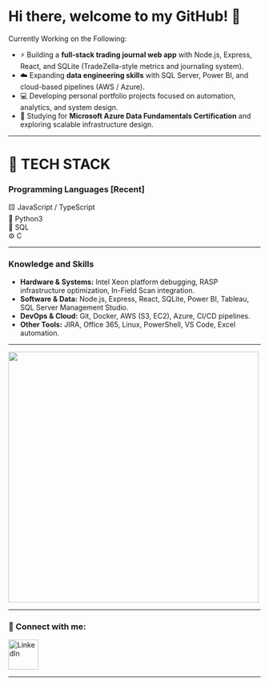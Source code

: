 # Hi there, welcome to my GitHub! 👋  

Currently Working on the Following:  
- ⚡ Building a **full-stack trading journal web app** with Node.js, Express, React, and SQLite (TradeZella-style metrics and journaling system).  
- ☁️ Expanding **data engineering skills** with SQL Server, Power BI, and cloud-based pipelines (AWS / Azure).  
- 💻 Developing personal portfolio projects focused on automation, analytics, and system design.  
- 🧠 Studying for **Microsoft Azure Data Fundamentals Certification** and exploring scalable infrastructure design.  

---

# 🧰 TECH STACK  

### Programming Languages [Recent]  
🟨 JavaScript / TypeScript  
🐍 Python3  
💾 SQL  
⚙️ C  

---

### Knowledge and Skills  
- **Hardware & Systems:** Intel Xeon platform debugging, RASP infrastructure optimization, In-Field Scan integration.  
- **Software & Data:** Node.js, Express, React, SQLite, Power BI, Tableau, SQL Server Management Studio.  
- **DevOps & Cloud:** Git, Docker, AWS (S3, EC2), Azure, CI/CD pipelines.  
- **Other Tools:** JIRA, Office 365, Linux, PowerShell, VS Code, Excel automation.  

---

<p align="left">
  <img src="https://github-readme-stats.vercel.app/api/top-langs/?username=jaimeulloa&theme=tokyonight&layout=compact&hide_langs_below=1" width="500"/>
</p>

---

### 💼 Connect with me:  
<a href="https://www.linkedin.com/in/jaimeulloa/" target="_blank">
  <img src="https://raw.githubusercontent.com/nakulbhati/nakulbhati/master/contain/in.png" alt="LinkedIn" width="60">
</a>


---

[linkedin]: https://www.linkedin.com/in/jaimeulloa/
[website]: https://linktr.ee/jaytradesfutures
